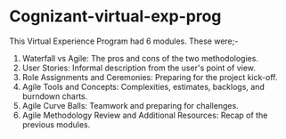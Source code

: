 # Cognizant-virtual-exp-prog
This Virtual Experience Program had 6 modules. These were;-
1. Waterfall vs Agile: The pros and cons of the two methodologies.
2. User Stories: Informal description from the user's point of view.
3. Role Assignments and Ceremonies: Preparing for the project kick-off.
4. Agile Tools and Concepts: Complexities, estimates, backlogs, and burndown charts.
5. Agile Curve Balls: Teamwork and preparing for challenges.
6. Agile Methodology Review and Additional Resources: Recap of the previous modules.
